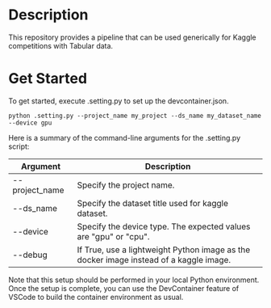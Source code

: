 # Description
This repository provides a pipeline that can be used generically for Kaggle competitions with Tabular data.

# Get Started
To get started, execute .setting.py to set up the devcontainer.json.

```
python .setting.py --project_name my_project --ds_name my_dataset_name --device gpu 
```

Here is a summary of the command-line arguments for the .setting.py script:

| Argument | Description |
| --- | -------------------------- |
|--project_name | Specify the project name. |
|--ds_name | Specify the dataset title used for kaggle dataset. | 
|--device | Specify the device type. The expected values are "gpu" or "cpu". |
|--debug | If True, use a lightweight Python image as the docker image instead of a kaggle image. |

Note that this setup should be performed in your local Python environment.
Once the setup is complete, you can use the DevContainer feature of VSCode to build the container environment as usual.